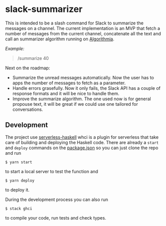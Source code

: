 # slack-summarizer

This is intended to be a slash command for Slack to summarize the messages on a channel. The current implementation is an MVP that fetch a number of messages from the current channel, concatenate all the text and call an summarizer algorithm running on [Algorithmia](https://algorithmia.com/algorithms/nlp/Summarizer).

*Example:*
> /summarize 40

Next on the roadmap:
- Summarize the unread messages automatically. Now the user has to apps the number of messages to fetch as a parameter.
- Handle errors grasefully. Now it only fails, the Slack API has a couple of response formats and it will be nice to handle them.
- Improve the summarize algorithm. The one used now is for general propouse text, it will be great if we could use one tailored for conversations.

## Development

The project use [serverless-haskell](http://hackage.haskell.org/package/serverless-haskell) whci is a plugin for serverless that take care of building and deploying the Haskell code. There are already a `start` and `deploy` commands on the [package.json](.package.json) so you can just clone the repo and run
```
$ yarn start
```
to start a local server to test the function and
```
$ yarn deploy
```
to deploy it.

During the development process you can also run
```
$ stack ghci
```
to compile your code, run tests and check types.

